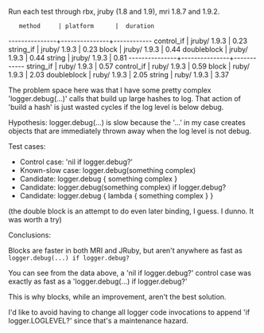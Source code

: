 Run each test through rbx, jruby (1.8 and 1.9), mri 1.8.7 and 1.9.2.

       method     | platform      |  duration
   ---------------+---------------+------------
       control_if | jruby/  1.9.3 |     0.23
        string_if | jruby/  1.9.3 |     0.23
            block | jruby/  1.9.3 |     0.44
      doubleblock | jruby/  1.9.3 |     0.44
           string | jruby/  1.9.3 |     0.81
   ---------------+---------------+------------
        string_if |  ruby/  1.9.3 |     0.57
       control_if |  ruby/  1.9.3 |     0.59
            block |  ruby/  1.9.3 |     2.03
      doubleblock |  ruby/  1.9.3 |     2.05
           string |  ruby/  1.9.3 |     3.37

The problem space here was that I have some pretty complex 'logger.debug(...)'
calls that build up large hashes to log. That action of 'build a hash' is just
wasted cycles if the log level is below debug.

Hypothesis: logger.debug(...) is slow because the '...' in my case creates
objects that are immediately thrown away when the log level is not debug.

Test cases:

* Control case: 'nil if logger.debug?'
* Known-slow case: logger.debug(something complex)
* Candidate: logger.debug { something complex }
* Candidate: logger.debug(something complex) if logger.debug?
* Candidate: logger.debug { lambda { something complex } }

(the double block is an attempt to do even later binding, I guess. I dunno. It
was worth a try)

Conclusions:

Blocks are faster in both MRI and JRuby, but aren't anywhere as fast as
`logger.debug(...) if logger.debug?`

You can see from the data above, a 'nil if logger.debug?' control case was
exactly as fast as a 'logger.debug(...) if logger.debug?'

This is why blocks, while an improvement, aren't the best solution.

I'd like to avoid having to change all logger code invocations to append 'if
logger.LOGLEVEL?' since that's a maintenance hazard.
